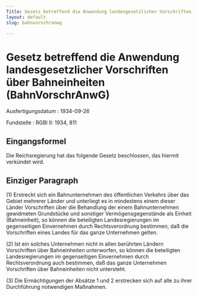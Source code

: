 ```yaml
---
Title: Gesetz betreffend die Anwendung landesgesetzlicher Vorschriften über Bahneinheiten
layout: default
slug: bahnvorschranwg

---
```


# Gesetz betreffend die Anwendung landesgesetzlicher Vorschriften über Bahneinheiten (BahnVorschrAnwG)

Ausfertigungsdatum
:   1934-09-26

Fundstelle
:   RGBl II: 1934, 811



## Eingangsformel

Die Reichsregierung hat das folgende Gesetz beschlossen, das hiermit
verkündet wird.


## Einziger Paragraph

(1) Erstreckt sich ein Bahnunternehmen des öffentlichen Verkehrs über
das Gebiet mehrerer Länder und unterliegt es in mindestens einem
dieser Länder Vorschriften über die Behandlung der einem
Bahnunternehmen gewidmeten Grundstücke und sonstiger
Vermögensgegenstände als Einheit (Bahneinheit), so können die
beteiligten Landesregierungen im gegenseitigen Einvernehmen durch
Rechtsverordnung bestimmen, daß die Vorschriften eines Landes für das
ganze Unternehmen gelten.

(2) Ist ein solches Unternehmen nicht in allen berührten Ländern
Vorschriften über Bahneinheiten unterworfen, so können die beteiligten
Landesregierungen im gegenseitigen Einvernehmen durch Rechtsverordnung
auch bestimmen, daß das ganze Unternehmen Vorschriften über
Bahneinheiten nicht untersteht.

(3) Die Ermächtigungen der Absätze 1 und 2 erstrecken sich auf alle zu
ihrer Durchführung notwendigen Maßnahmen.

